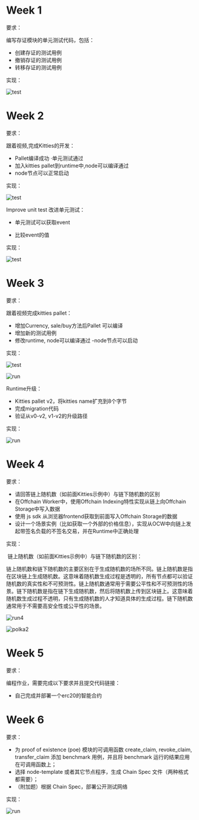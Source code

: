 # Week 1

要求：

编写存证模块的单元测试代码，包括：

* 创建存证的测试用例 
* 撤销存证的测试用例 
* 转移存证的测试用例

实现：

![test](/img/test.PNG)

# Week 2

要求：

跟着视频,完成Kitties的开发：

* Pallet编译成功 ·单元测试通过
* 加入kitties pallet到runtime中,node可以编译通过
* node节点可以正常启动

实现：

![test](/img/test2.PNG)

Improve unit test 改进单元测试：

* 单元测试可以获取event

* 比较event的值

实现：

![test](/img/test2-2.PNG)

# Week 3

要求：

跟着视频完成kitties pallet：

- 增加Currency, sale/buy方法后Pallet 可以编译 
- 增加新的测试用例 
- 修改runtime, node可以编译通过 -node节点可以启动

实现：

![test](/img/test3.PNG)

![run](/img/run3.PNG)

Runtime升级：

- Kitties pallet v2，将kitties name扩充到8个字节
- 完成migration代码 
- 验证从v0-v2, v1-v2的升级路径

实现：

![run](/img/run3-2.PNG)

# Week 4

要求：

- 请回答链上随机数（如前面Kitties示例中）与链下随机数的区别 
- 在Offchain Worker中，使用Offchain Indexing特性实现从链上向Offchain Storage中写入数据 
- 使用 js sdk 从浏览器frontend获取到前面写入Offchain Storage的数据 
- 设计一个场景实例（比如获取一个外部的价格信息），实现从OCW中向链上发起带签名负载的不签名交易，并在Runtime中正确处理

实现：

​	链上随机数（如前面Kitties示例中）与链下随机数的区别：

链上随机数和链下随机数的主要区别在于生成随机数的场所不同。链上随机数是指在区块链上生成随机数。这意味着随机数生成过程是透明的，所有节点都可以验证随机数的真实性和不可预测性。链上随机数通常用于需要公平性和不可预测性的场景。链下随机数是指在链下生成随机数，然后将随机数上传到区块链上。这意味着随机数生成过程不透明，只有生成随机数的人才知道具体的生成过程。链下随机数通常用于不需要高安全性或公平性的场景。

![run4](/img/run4.PNG)

![polka2](/img/polka2.PNG)
# Week 5

要求：

编程作业，需要完成以下要求并且提交代码链接：

- 自己完成并部署一个erc20的智能合约

# Week 6

要求：

- 为 proof of existence (poe) 模块的可调用函数 create_claim, revoke_claim, transfer_claim 添加 benchmark 用例，并且将 benchmark 运行的结果应用在可调用函数上； 
- 选择 node-template 或者其它节点程序，生成 Chain Spec 文件（两种格式都需要）； 
- （附加题）根据 Chain Spec，部署公开测试网络

实现：

![run](/img/run6.)
